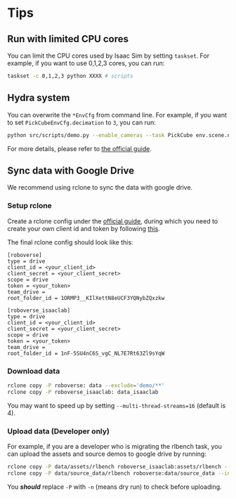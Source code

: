 # Tips
## Run with limited CPU cores
You can limit the CPU cores used by Isaac Sim by setting `taskset`. For example, if you want to use 0,1,2,3 cores, you can run:
```bash
taskset -c 0,1,2,3 python XXXX # scripts
```

##  Hydra system
You can overwrite the `*EnvCfg` from command line. For example, if you want to set `PickCubeEnvCfg.decimation` to `3`, you can run:
```bash
python src/scripts/demo.py --enable_cameras --task PickCube env.scene.num_envs=4 env.decimation=3
```
For more details, please refer to [the official guide](https://isaac-sim.github.io/IsaacLab/main/source/features/hydra.html).

## Sync data with Google Drive
We recommend using rclone to sync the data with google drive.

### Setup rclone
Create a rclone config under the [official guide](https://rclone.org/drive/), during which you need to create your own client id and token by following [this](https://rclone.org/drive/#making-your-own-client-id).

The final rclone config should look like this:
```
[roboverse]
type = drive
client_id = <your_client_id>
client_secret = <your_client_secret>
scope = drive
token = <your_token>
team_drive =
root_folder_id = 1ORMP3__KIlXettN8eUCF3YQNybZQxzkw

[roboverse_isaaclab]
type = drive
client_id = <your_client_id>
client_secret = <your_client_secret>
scope = drive
token = <your_token>
team_drive =
root_folder_id = 1nF-5SU4nC6S_vgC_NL7E7Rt63Zl9sYqW
```

### Download data
```bash
rclone copy -P roboverse: data --exclude='demo/**'
rclone copy -P roboverse_isaaclab: data_isaaclab
```
You may want to speed up by setting `--multi-thread-streams=16` (default is 4).

### Upload data (Developer only)
For example, if you are a developer who is migrating the rlbench task, you can upload the assets and source demos to google drive by running:
```bash
rclone copy -P data/assets/rlbench roboverse_isaaclab:assets/rlbench --exclude='.thumbs/**'
rclone copy -P data/source_data/rlbench roboverse:data/source_data --include='trajectory-unified.pkl'
```
You ***should*** replace `-P` with `-n` (means dry run) to check before uploading.
